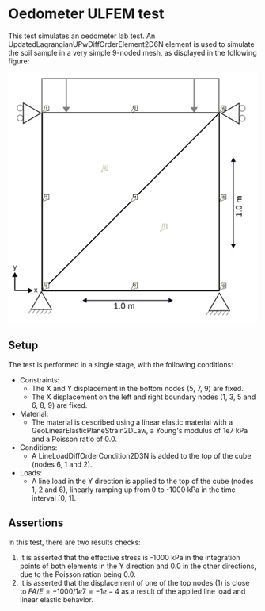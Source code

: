 # Oedometer ULFEM test

This test simulates an oedometer lab test. An UpdatedLagrangianUPwDiffOrderElement2D6N element is used to simulate the
soil sample in a very simple 9-noded mesh, as displayed in the following figure:

![MeshStructure](MeshStructure.svg)

## Setup

The test is performed in a single stage, with the following conditions:

- Constraints:
    - The X and Y displacement in the bottom nodes (5, 7, 9) are fixed.
    - The X displacement on the left and right boundary nodes (1, 3, 5 and 6, 8, 9) are fixed.
- Material:
    - The material is described using a linear elastic material with a GeoLinearElasticPlaneStrain2DLaw, a Young's modulus
      of 1e7 kPa and a Poisson ratio of 0.0.
- Conditions:
    - A LineLoadDiffOrderCondition2D3N is added to the top of the cube (nodes 6, 1 and 2).
- Loads:
    - A line load in the Y direction is applied to the top of the cube (nodes 1, 2 and 6), linearly ramping up from 0 to
      -1000 kPa in the time interval \[0, 1\].

## Assertions

In this test, there are two results checks:

1. It is asserted that the effective stress is -1000 kPa in the integration points of both elements in the Y direction
   and 0.0 in the other directions, due to the Poisson ration being 0.0.
2. It is asserted that the displacement of one of the top nodes (1) is close to $FA/E = -1000 / 1e7 = -1e-4$ as a result of
   the applied line load and linear elastic behavior.
